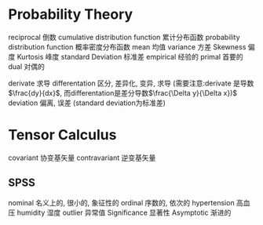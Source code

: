 # Probability Theory

reciprocal 倒数 
cumulative distribution function 累计分布函数
probability distribution function 概率密度分布函数 
mean 均值
variance 方差
Skewness 偏度
Kurtosis 峰度
standard Deviation 标准差
empirical 经验的 
primal 首要的
dual 对偶的

derivate 求导
differentation  区分, 差异化, 变异, 求导
(需要注意:derivate 是导数$\frac{dy}{dx}$, 而differentation是差分导数$\frac{\Delta y}{\Delta x})$ 
deviation 偏离, 误差 (standard deviation为标准差)


# Tensor Calculus

covariant 协变基矢量
contravariant 逆变基矢量

## SPSS 
nominal 名义上的, 很小的, 象征性的
ordinal 序数的, 依次的
hypertension 高血压
humidity 湿度
outlier 异常值 
Significance 显著性
Asymptotic 渐进的
